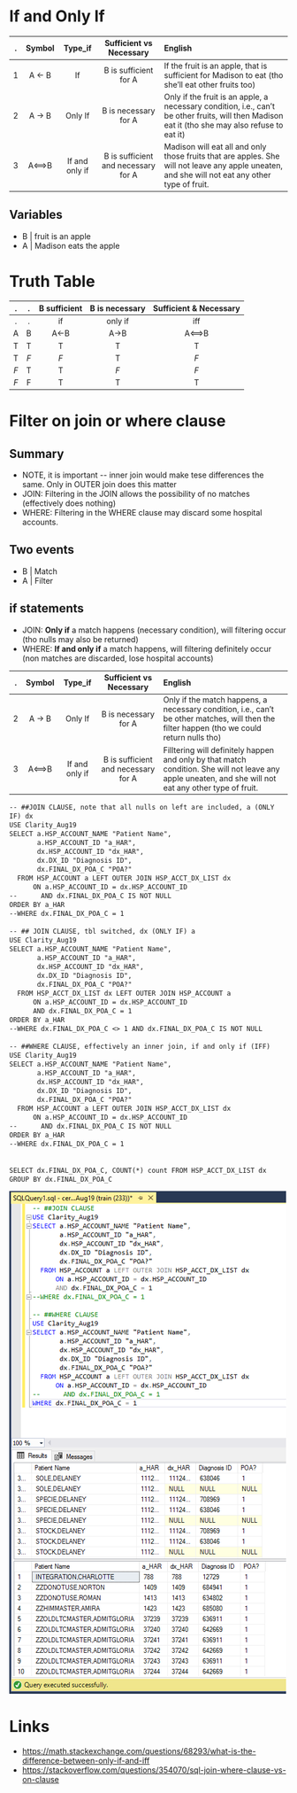 # If and Only If

. | Symbol | Type_if | Sufficient vs Necessary | English
:---:  | :---:  | :---:  | :---:  | :--- 
1 | A ← B | If | B is sufficient for A | If the fruit is an apple, that is sufficient for Madison to eat (tho she’ll eat other fruits too)
2 | A → B | Only If | B is necessary for A | Only if the fruit is an apple, a necessary condition, i.e., can’t be other fruits, will then Madison eat it (tho she may also refuse to eat it)
3 | A⟺B | If and only if | B is sufficient and necessary for A | Madison will eat all and only those fruits that are apples. She will not leave any apple uneaten, and she will not eat any other type of fruit.


## Variables
* B | fruit is an apple
* A | Madison eats the apple

# Truth Table
.    | .    | B sufficient    | B is necessary    | Sufficient & Necessary 
:---:  | :---:  | :---:  | :---:  | :---: 
.    | .    | if   | only if   | iff 
A    | B    | A←B | A→B | A⟺B
T    | T    | T    | T    | T 
T    | *F*  | *F*  | T    | *F* 
*F*  | T    | T    | *F*  | *F* 
*F*  | F    | T    | T    | T 


# Filter on join or where clause

## Summary
* NOTE, it is important -- inner join would make tese differences the same. Only in OUTER join does this matter
* JOIN:  Filtering in the JOIN allows the possibility of no matches (effectively does nothing)
* WHERE: Filtering in the WHERE clause may discard some hospital accounts.

## Two events
* B | Match
* A | Filter

## if statements
* JOIN: **Only if** a match happens (necessary condition), will filtering occur (tho nulls may also be returned) 
* WHERE: **If and only if** a match happens, will filtering definitely occur (non matches are discarded, lose hospital accounts)

. | Symbol | Type_if | Sufficient vs Necessary | English
:---:  | :---:  | :---:  | :---:  | :--- 
2 | A → B | Only If | B is necessary for A | Only if the match happens, a necessary condition, i.e., can’t be other matches, will then the filter happen (tho we could  return nulls tho)
3 | A⟺B | If and only if | B is sufficient and necessary for A | Filltering will definitely happen and only by that match condition. She will not leave any apple uneaten, and she will not eat any other type of fruit.



```{SQL}
-- ##JOIN CLAUSE, note that all nulls on left are included, a (ONLY IF) dx
USE Clarity_Aug19
SELECT a.HSP_ACCOUNT_NAME "Patient Name",
       a.HSP_ACCOUNT_ID "a_HAR",
       dx.HSP_ACCOUNT_ID "dx_HAR",
       dx.DX_ID "Diagnosis ID",
       dx.FINAL_DX_POA_C "POA?"
  FROM HSP_ACCOUNT a LEFT OUTER JOIN HSP_ACCT_DX_LIST dx
      ON a.HSP_ACCOUNT_ID = dx.HSP_ACCOUNT_ID
--      AND dx.FINAL_DX_POA_C IS NOT NULL
ORDER BY a_HAR
--WHERE dx.FINAL_DX_POA_C = 1

-- ## JOIN CLAUSE, tbl switched, dx (ONLY IF) a
USE Clarity_Aug19
SELECT a.HSP_ACCOUNT_NAME "Patient Name",
       a.HSP_ACCOUNT_ID "a_HAR",
       dx.HSP_ACCOUNT_ID "dx_HAR",
       dx.DX_ID "Diagnosis ID",
       dx.FINAL_DX_POA_C "POA?"
  FROM HSP_ACCT_DX_LIST dx LEFT OUTER JOIN HSP_ACCOUNT a
      ON a.HSP_ACCOUNT_ID = dx.HSP_ACCOUNT_ID
      AND dx.FINAL_DX_POA_C = 1
ORDER BY a_HAR
--WHERE dx.FINAL_DX_POA_C <> 1 AND dx.FINAL_DX_POA_C IS NOT NULL

-- ##WHERE CLAUSE, effectively an inner join, if and only if (IFF)
USE Clarity_Aug19
SELECT a.HSP_ACCOUNT_NAME "Patient Name",
       a.HSP_ACCOUNT_ID "a_HAR",
       dx.HSP_ACCOUNT_ID "dx_HAR",
       dx.DX_ID "Diagnosis ID",
       dx.FINAL_DX_POA_C "POA?"
  FROM HSP_ACCOUNT a LEFT OUTER JOIN HSP_ACCT_DX_LIST dx
      ON a.HSP_ACCOUNT_ID = dx.HSP_ACCOUNT_ID
--      AND dx.FINAL_DX_POA_C IS NOT NULL
ORDER BY a_HAR
--WHERE dx.FINAL_DX_POA_C = 1


SELECT dx.FINAL_DX_POA_C, COUNT(*) count FROM HSP_ACCT_DX_LIST dx
GROUP BY dx.FINAL_DX_POA_C
```

![ifandonlyifSQL](https://github.com/Duke-LeTran/practice-and-notes/blob/master/pics/2020-01-22%20ifnonlyif_SQL.png)

# Links
* https://math.stackexchange.com/questions/68293/what-is-the-difference-between-only-if-and-iff
* https://stackoverflow.com/questions/354070/sql-join-where-clause-vs-on-clause